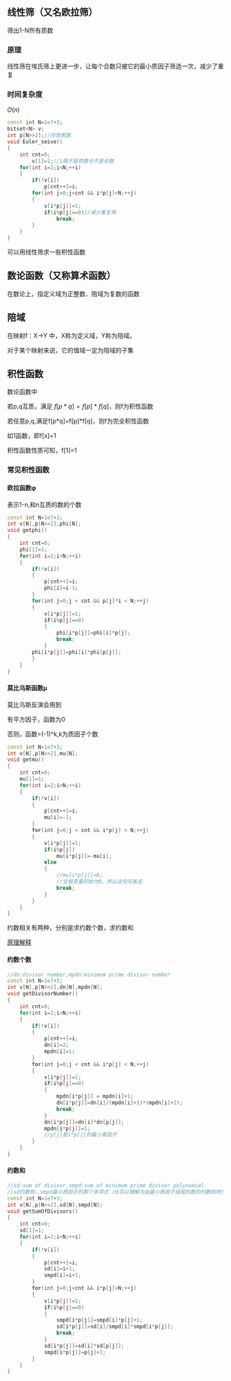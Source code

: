## 线性筛（又名欧拉筛）

筛出1-N所有质数

### 原理 

线性筛在埃氏筛上更进一步，让每个合数只被它的最小质因子筛选一次，减少了重复  

### 时间复杂度
$O(n)$
```c++
const int N=1e7+3;
bitset<N> v;
int p[N>>2];//存放素数
void Euler_seive()
{
	int cnt=0;
    	v[1]=1;//1既不是质数也不是合数
	for(int i=2;i<N;++i)
	{
		if(!v[i])
			p[cnt++]=i;
		for(int j=0;j<cnt && i*p[j]<N;++j)
		{
			v[i*p[j]]=1;
			if(i%p[j]==0)//减少重复筛
				break;
		}
	}
}
```

可以用线性筛求一些积性函数

## 数论函数（又称算术函数）

在数论上，指定义域为正整数、陪域为复数的函数

## 陪域

在映射f：X→Y 中，X称为定义域，Y称为陪域。

对于某个映射来说，它的值域一定为陪域的子集

## 积性函数

数论函数中

若p,q互质，满足 $f[p*q]=f[p]*f[q]$，则f为积性函数

若任意p,q,满足f[p*q]=f[p]*f[q]，则f为完全积性函数

如1函数，即f[x]=1

积性函数性质可知，f[1]=1

### 常见积性函数
#### 欧拉函数φ

表示1-n,和n互质的数的个数

```c++
const int N=1e7+3; 
int v[N],p[N>>2],phi[N];
void getphi()
{
    int cnt=0;
    phi[1]=1;
    for(int i=2;i<N;++i)
    {
        if(!v[i])
        {
            p[cnt++]=i;
            phi[i]=i-1;
        }
        for(int j=0;j < cnt && p[j]*i < N;++j)
        {
            v[i*p[j]]=1;
            if(i%p[j]==0)
            {
                phi[i*p[j]]=phi[i]*p[j];
                break;
            }
	    phi[i*p[j]]=phi[i]*phi[p[j]];
        }
    }
}
```

#### 莫比乌斯函数μ

莫比乌斯反演会用到

有平方因子，函数为0

否则，函数=(-1)^k,k为质因子个数

```c++
const int N=1e7+3;
int v[N],p[N>>2],mu[N];
void getmu()
{
	int cnt=0;
	mu[1]=1;
	for(int i=2;i<N;++i)
	{
		if(!v[i])
		{
			p[cnt++]=i;
			mu[i]=-1;
		}
		for(int j=0;j < cnt && i*p[j] < N;++j)
		{
			v[i*p[j]]=1;
			if(i%p[j])
				mu[i*p[j]]=-mu[i];
			else
			{
				//mu[i*p[j]]=0;
				//全局变量初始为0，所以这句可省去
				break;
			}
		}
	}
}
```

约数相关有两种，分别是求约数个数，求约数和

[原理解释](https://blog.csdn.net/controlbear/article/details/77527115)

#### 约数个数

```c++
//dn:divisor number,mpdn:minimum prime divisor number
const int N=1e7+3;
int v[N],p[N>>2],dn[N],mpdn[N];
void getDivisorNumber()
{
	int cnt=0;
	for(int i=2;i<N;++i)
    {
        if(!v[i])
		{
			p[cnt++]=i;
			dn[i]=2;
			mpdn[i]=1;
		}
        for(int j=0;j < cnt && i*p[j] < N;++j)
        {
            v[i*p[j]]=1;
            if(i%p[j]==0)
            {
				mpdn[i*p[j]] = mpdn[i]+1;
                dn[i*p[j]]=dn[i]/(mpdn[i]+1)*(mpdn[i]+2);
                break;
            }
			dn[i*p[j]]=dn[i]*dn[p[j]];
			mpdn[i*p[j]]=1;
			//p[j]是i*p[j]的最小素因子 
        }
    }
}
```

#### 约数和

```c++
//sd:sum of divisor,smpd:sum of minimum prime divisor polynomial
//sd约数和，smpd最小质因子的那个多项式（也可以理解为由最小质因子组成的数的约数和吧） 
const int N=1e7+3;
int v[N],p[N>>2],sd[N],smpd[N];
void getSumOfDivisors()
{
	int cnt=0;
    sd[1]=1;
    for(int i=2;i<N;++i)
    {
        if(!v[i])
		{
			p[cnt++]=i;
			sd[i]=i+1;
			smpd[i]=i+1;
		}
        for(int j=0;j<cnt && i*p[j]<N;++j)
        {
            v[i*p[j]]=1;
            if(i%p[j]==0)
            {
				smpd[i*p[j]]=smpd[i]*p[j]+1;
                sd[i*p[j]]=sd[i]/smpd[i]*smpd[i*p[j]];
                break;
            }
			sd[i*p[j]]=sd[i]*sd[p[j]];
			smpd[i*p[j]]=p[j]+1;
        }
    }
}
```
